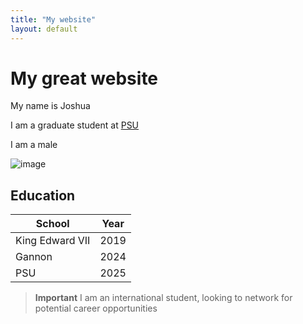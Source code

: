 ```yaml
---
title: "My website"
layout: default
---
```





# My great website

My name is Joshua

I am a graduate student at [PSU](https://www.psu.edu/)

I am a male


![image](https://github.com/user-attachments/assets/e494d56f-5591-41cd-97f4-6507a49760e6)

## Education

| School | Year |
|--------|------|
| King Edward VII|2019|
|Gannon|2024|
|PSU|2025|



> **Important**
> I am an international student, looking to network for potential career opportunities

